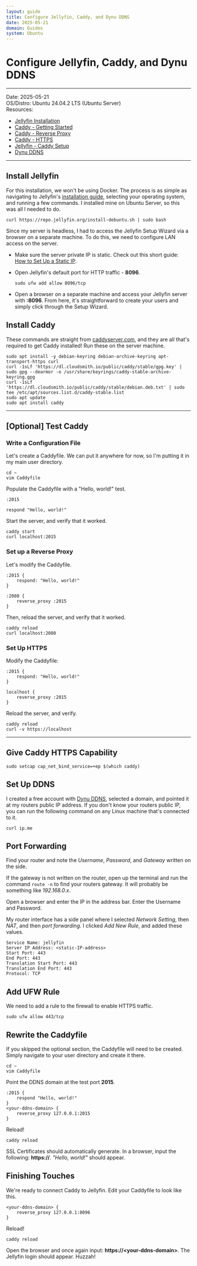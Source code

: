 ```yaml
---
layout: guide
title: Configure Jellyfin, Caddy, and Dynu DDNS
date: 2025-05-21
domain: Guides
system: Ubuntu
---
```


# Configure Jellyfin, Caddy, and Dynu DDNS

---

Date: 2025-05-21  
OS/Distro: Ubuntu 24.04.2 LTS (Ubuntu Server)  
Resources:  
- [Jellyfin Installation](https://jellyfin.org/docs/general/installation/)
- [Caddy - Getting Started](https://caddyserver.com/docs/getting-started)
- [Caddy - Reverse Proxy](https://caddyserver.com/docs/quick-starts/reverse-proxy)
- [Caddy - HTTPS](https://caddyserver.com/docs/quick-starts/https)
- [Jellyfin - Caddy Setup](https://jellyfin.org/docs/general/post-install/networking/caddy)
- [Dynu DDNS](https://www.dynu.com/en-US/ControlPanel/AddDDNS)

---

## Install Jellyfin

For this installation, we won't be using Docker. The process is as simple as navigating to Jellyfin's [installation guide](https://jellyfin.org/docs/general/installation/), selecting your operating system, and running a few commands. I installed mine on Ubuntu Server, so this was all I needed to do.

```
curl https://repo.jellyfin.org/install-debuntu.sh | sudo bash
```

Since my server is headless, I had to access the Jellyfin Setup Wizard via a browser on a separate machine. To do this, we need to configure LAN access on the server.

- Make sure the server private IP is static. Check out this short guide: [How to Set Up a Static IP](static-ip-setup.html).
- Open Jellyfin's default port for HTTP traffic - **8096**.

    ```
    sudo ufw add allow 8096/tcp
    ```

- Open a browser on a separate machine and access your Jellyfin server with **<static-ip-address>:8096**. From here, it's straightforward to create your users and simply click through the Setup Wizard.

## Install Caddy

These commands are straight from [caddyserver.com](https://caddyserver.com/docs/getting-started), and they are all that's required to get Caddy installed! Run these on the server machine.

```
sudo apt install -y debian-keyring debian-archive-keyring apt-transport-https curl
curl -1sLf 'https://dl.cloudsmith.io/public/caddy/stable/gpg.key' | sudo gpg --dearmor -o /usr/share/keyrings/caddy-stable-archive-keyring.gpg
curl -1sLf 'https://dl.cloudsmith.io/public/caddy/stable/debian.deb.txt' | sudo tee /etc/apt/sources.list.d/caddy-stable.list
sudo apt update
sudo apt install caddy
```

---

## [Optional] Test Caddy

### Write a Configuration File

Let's create a Caddyfile. We can put it anywhere for now, so I'm putting it in my main user directory.

```
cd ~
vim Caddyfile
```

Populate the Caddyfile with a "Hello, world!" test.

```
:2015

respond "Hello, world!"
```

Start the server, and verify that it worked.

```
caddy start
curl localhost:2015
```

### Set up a Reverse Proxy

Let's modify the Caddyfile.

```
:2015 {
    respond: "Hello, world!"
}

:2080 {
    reverse_proxy :2015
}
```

Then, reload the server, and verify that it worked.

```
caddy reload
curl localhost:2080
```

### Set Up HTTPS

Modify the Caddyfile:

```
:2015 {
    respond: "Hello, world!"
}

localhost {
    reverse_proxy :2015
}
```

Reload the server, and verify.

```
caddy reload
curl -v https://localhost
```

---

## Give Caddy HTTPS Capability

```
sudo setcap cap_net_bind_service=+ep $(which caddy)
```

## Set Up DDNS

I created a free account with [Dynu DDNS](https://www.dynu.com/en-US/ControlPanel/AddDDNS), selected a domain, and pointed it at my routers public IP address. If you don't know your routers public IP, you can run the following command on any Linux machine that's connected to it.

```
curl ip.me
```

## Port Forwarding

Find your router and note the _Username_, _Password_, and _Gateway_ written on the side.

If the gateway is not written on the router, open up the terminal and run the command `route -n` to find your routers gateway. It will probably be something like _192.168.0.x_.

Open a browser and enter the IP in the address bar. Enter the Username and Password.

My router interface has a side panel where I selected _Network Setting_, then _NAT_, and then _port forwarding_. I clicked _Add New Rule_, and added these values.

```
Service Name: jellyfin
Server IP Address: <static-IP-address>
Start Port: 443
End Port: 443
Translation Start Port: 443
Translation End Port: 443
Protocol: TCP
```

## Add UFW Rule

We need to add a rule to the firewall to enable HTTPS traffic.

```
sudo ufw allow 443/tcp
```

## Rewrite the Caddyfile

If you skipped the optional section, the Caddyfile will need to be created. Simply navigate to your user directory and create it there.

```
cd ~
vim Caddyfile
```

Point the DDNS domain at the test port **2015**.

```
:2015 {
    respond "Hello, world!"
}
<your-ddns-domain> {
    reverse_proxy 127.0.0.1:2015
}
```
Reload!

```
caddy reload
```

SSL Certificates should automatically generate. In a browser, input the following: **https://<your-ddns-domain>**. *"Hello, world!"* should appear.

## Finishing Touches

We're ready to connect Caddy to Jellyfin. Edit your Caddyfile to look like this.

```
<your-ddns-domain> {
    reverse_proxy 127.0.0.1:8096
}
```

Reload!

```
caddy reload
```

Open the browser and once again input: **https://\<your-ddns-domain\>**. The Jellyfin login should appear. Huzzah!


